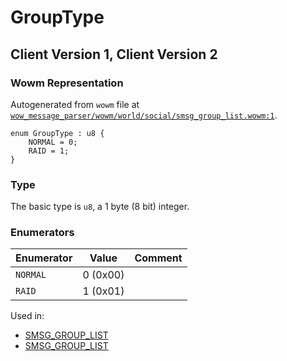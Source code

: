 # GroupType

## Client Version 1, Client Version 2

### Wowm Representation

Autogenerated from `wowm` file at [`wow_message_parser/wowm/world/social/smsg_group_list.wowm:1`](https://github.com/gtker/wow_messages/tree/main/wow_message_parser/wowm/world/social/smsg_group_list.wowm#L1).

```rust,ignore
enum GroupType : u8 {
    NORMAL = 0;
    RAID = 1;
}
```
### Type
The basic type is `u8`, a 1 byte (8 bit) integer.
### Enumerators
| Enumerator | Value  | Comment |
| --------- | -------- | ------- |
| `NORMAL` | 0 (0x00) |  |
| `RAID` | 1 (0x01) |  |

Used in:
* [SMSG_GROUP_LIST](smsg_group_list.md)
* [SMSG_GROUP_LIST](smsg_group_list.md)

